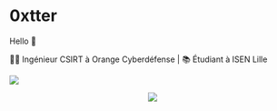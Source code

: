 # 0xtter
 Hello :wave:
 
🧑‍💻 Ingénieur CSIRT à Orange Cyberdéfense | 📚 Étudiant à ISEN Lille

<img src="https://github-readme-stats.vercel.app/api?username=0xtter&theme=vue-dark&show_icons=true" style="text-align:center"></img>
<center><img src="https://github-readme-stats.vercel.app/api/top-langs/?username=0xtter&theme=cobalt&show_icons=true"></center>
